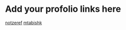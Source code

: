 # Add your profolio links here
[notzeref](https://notzeref.github.io/)
[mtabishk](https://www.linkedin.com/in/mtabishk/)
